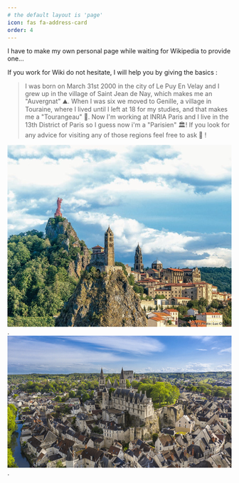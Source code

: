 ```yaml
---
# the default layout is 'page'
icon: fas fa-address-card
order: 4
---
```



 I have to make my own personal page while waiting for Wikipedia to provide one...

 If you work for Wiki do not hesitate, I will help you by giving the basics :

> I was born on March 31st 2000 in the city of Le Puy En Velay and I grew up in the village of Saint Jean de Nay, which makes me an "Auvergnat" ⛰️. When I was six we moved to Genille, a village in Touraine, where I lived until I left at 18 for my studies, and that makes me a "Tourangeau" 🏰. Now I'm working at INRIA Paris and I live in the 13th District of Paris so I guess now i'm a "Parisien" 🏛️! If you look for any advice for visiting any of those regions feel free to ask 🙂 !

![Le Puy-en-Velay](https://github.com/Babmichel/babmichel.github.io/blob/main/assets/lepuy.jpg).
![Loches](https://github.com/Babmichel/babmichel.github.io/blob/main/assets/loches.jpg).
